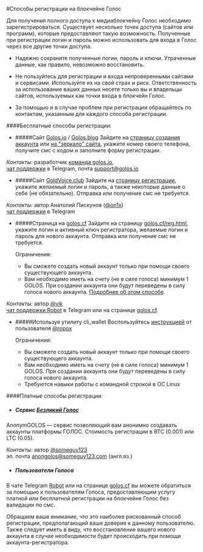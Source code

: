 #Способы регистрации на блокчейне Голос

Для получения полного доступа к медиаблокчейну Голос необходимо зарегистрироваться. Существует несколько точек доступа (сайтов или программ), которые предоставляют такую возможность. Полученные при регистрации логин и пароль можно использовать для входа в Голос через все другие точки доступа.

- Надежно сохраните полученные логин, пароль и ключи. Утраченные данные, как правило, невозможно восстановить.

- Не пользуйтесь для регистрации и входа непроверенными сайтами и сервисами. Используйте их на свой страх и риск.
Ответственность за использование ваших данных несете только вы и владельцы сайтов, используемых как точки входа в блокчейн Голос. 

- За помощью и в случае проблем при регистрации обращайтесь по контактам, указанным для каждого способа регистрации. 

####Бесплатные способы регистрации:
- #####Сайт [Golos.io](https://golos.io) / [Golos.blog](https://golos.blog)
Зайдите на [страницу создания аккаунта](https://golos.io/create_account) или [на "зеркало" сайта](https://golos.blog/create_account), укажите номер своего телефона, получите смс с кодом и заполните форму регистрации. 

_Контакты:_ разработчик [команда golos.io](https://golos.io/about#team),<br> [чат поддержки](https://t.me/golos_support) в Telegram, почта <a href="mailto:support@golos.io">support@golos.io</a>

- #####Сайт [GoldVoice.club](https://goldvoice.club)
Зайдите на [страницу регистрации](https://goldvoice.club/registration/), укажите желаемый логин и пароль, а также некоторые данные о себе (не обязательно). Отправка или получение смс не требуется.

_Контакты:_ автор Анатолий Пискунов ([@on1x](https://golos.io/@on1x))<br>[чат поддержки](https://t.me/goldvoice) в Telegram

- #####Страница на [golos.cf](https://golos.cf/reg.html) 
Зайдите на страницу [golos.cf/reg.html](https://golos.cf/reg.html), укажите логин и активный ключ регистратора, желаемые логин и пароль для нового аккаунта. Отправка или получение смс не требуется.

  Ограничения: 
  - Вы сможете создать новый аккаунт только при помощи своего существующего аккаунта. 
  - Вам необходимо иметь на счету (не в силе голоса) минимум 1 GOLOS. При создании аккаунта они будут переведены в силу голоса нового аккаунта. [Подробнее об этом способе](/3-guides/stati/registratsiya-akkauntov.md).

_Контакты:_ автор [@vik](https://golos.io/@vik)<br>[чат поддержки Robot](https://t.me/chain_cf) в Telegram или на странице [golos.cf](https://golos.cf).        

- #####Используя утилиту cli_wallet
Воспользуйтесь [инструкцией](/3-guides/stati/sozdanie-polzovatelya-ispolzuya-cliwallet.md) от пользователя [@ropox](https://golos.io/@ropox)

  Ограничения:
  - Вы сможете создать новый аккаунт только при помощи своего существующего аккаунта.
  - Вам необходимо иметь на счету (не в силе голоса) минимум 1 GOLOS. При создании аккаунта они будут переведены в силу голоса нового аккаунта.
  - Требуются навыки работы с командной строкой в ОС Linux

####Платные способы регистрации:
- ##### Сервис [Безликий Голос](https://anonym.golos.rocks/)
AnonymGOLOS — сервис позволяющий вам анонимно создавать аккаунты платформы ГОЛОС.
Стоимость регистрации в BTC (0.001) или LTC (0.05).

_Контакты:_ автор [@someguy123](https://steemit.com/@someguy123)<br>эл. почта [anongolos@someguy123.com](mailto:anongolos@someguy123.com) (англ.яз.)

- ##### Пользователи Голоса
В чате Telegram [Robot](https://t.me/chain_cf) или на странице [golos.cf](https://golos.cf) вы можете обратиться за помощью к пользователям Голоса, предоставляющим услугу платной или бесплатной регистрации на блокчейне Голос без валидации по смс.

Обращаем ваше внимание, что это наиболее рискованный способ регистрации, предполагающий ваше доверие к данному пользователю. Также следует иметь в виду, что восстановление вашего нового аккаунта в случае необходимости будет происходить при помощи аккаунта-регистратора.
 